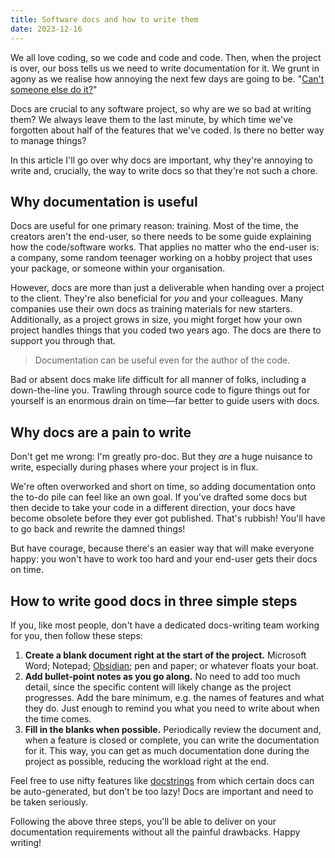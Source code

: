 ```yaml
---
title: Software docs and how to write them
date: 2023-12-16
---
```


We all love coding, so we code and code and code. Then, when the project is over, our boss tells us we need to write documentation for it. We grunt in agony as we realise how annoying the next few days are going to be. "[Can't someone else do it?](https://www.youtube.com/watch?v=GZOuz-SG7-g)"

Docs are crucial to any software project, so why are we so bad at writing them? We always leave them to the last minute, by which time we've forgotten about half of the features that we've coded. Is there no better way to manage things?

In this article I'll go over why docs are important, why they're annoying to write and, crucially, the way to write docs so that they're not such a chore.

## Why documentation is useful

Docs are useful for one primary reason: training. Most of the time, the creators aren't the end-user, so there needs to be some guide explaining how the code/software works. That applies no matter who the end-user is: a company, some random teenager working on a hobby project that uses your package, or someone within your organisation.

However, docs are more than just a deliverable when handing over a project to the client. They're also beneficial for _you_ and your colleagues. Many companies use their own docs as training materials for new starters. Additionally, as a project grows in size, you might forget how your own project handles things that you coded two years ago. The docs are there to support you through that.

> Documentation can be useful even for the author of the code.

Bad or absent docs make life difficult for all manner of folks, including a down-the-line you. Trawling through source code to figure things out for yourself is an enormous drain on time&mdash;far better to guide users with docs.

## Why docs are a pain to write

Don't get me wrong: I'm greatly pro-doc. But they _are_ a huge nuisance to write, especially during phases where your project is in flux.

We're often overworked and short on time, so adding documentation onto the to-do pile can feel like an own goal. If you've drafted some docs but then decide to take your code in a different direction, your docs have become obsolete before they ever got published. That's rubbish! You'll have to go back and rewrite the damned things!

But have courage, because there's an easier way that will make everyone happy: you won't have to work too hard and your end-user gets their docs on time.

## How to write good docs in three simple steps

If you, like most people, don't have a dedicated docs-writing team working for you, then follow these steps:

1. **Create a blank document right at the start of the project.** Microsoft Word; Notepad; [Obsidian](https://obsidian.md/); pen and paper; or whatever floats your boat.
2. **Add bullet-point notes as you go along.** No need to add too much detail, since the specific content will likely change as the project progresses. Add the bare minimum, e.g. the names of features and what they do. Just enough to remind you what you need to write about when the time comes.
3. **Fill in the blanks when possible.** Periodically review the document and, when a feature is closed or complete, you can write the documentation for it. This way, you can get as much documentation done during the project as possible, reducing the workload right at the end.

Feel free to use nifty features like [docstrings](https://en.wikipedia.org/wiki/Docstring) from which certain docs can be auto-generated, but don't be too lazy! Docs are important and need to be taken seriously.

Following the above three steps, you'll be able to deliver on your documentation requirements without all the painful drawbacks. Happy writing!
